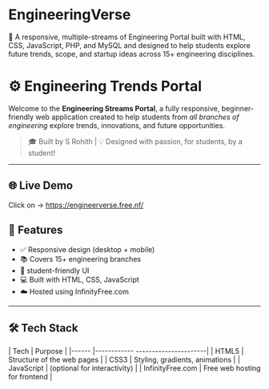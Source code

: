 # EngineeringVerse
🚀 A responsive, multiple-streams of Engineering Portal built with HTML, CSS, JavaScript, PHP, and MySQL and designed to help students explore future trends, scope, and startup ideas across 15+ engineering disciplines.
# ⚙️ Engineering Trends Portal

Welcome to the **Engineering Streams Portal**, a fully responsive, beginner-friendly web application created to help students from *all branches of engineering* explore trends, innovations, and future opportunities.

> 🎓 Built by S Rohith | 💡 Designed with passion, for students, by a student!

---

## 🌐 Live Demo
Click on -> https://engineerverse.free.nf/
## 📌 Features

- ✅ Responsive design (desktop + mobile)
- 📚 Covers 15+ engineering branches
- 🧠 student-friendly UI
- 💻 Built with HTML, CSS, JavaScript
- ☁️ Hosted using  InfinityFree.com 

---

## 🛠️ Tech Stack

| Tech     |       Purpose                     |
|------    |------------ ----------------------|
| HTML5    | Structure of the web pages        |
| CSS3     | Styling, gradients, animations    |
| JavaScript | (optional for interactivity)    |
| InfinityFree.com | Free web hosting for frontend |


